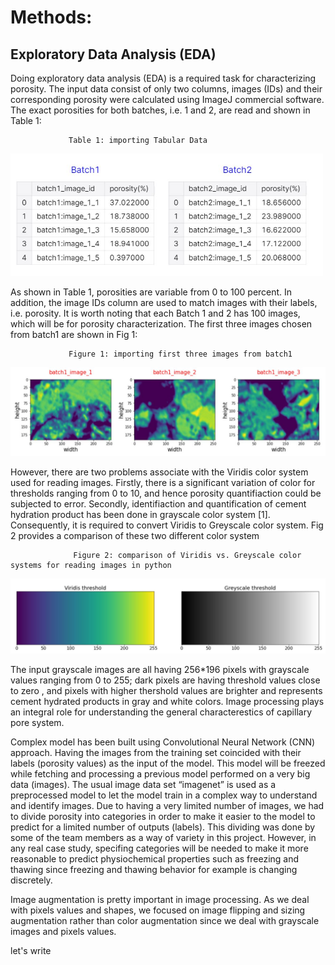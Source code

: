 
# Methods:

## Exploratory Data Analysis (EDA)
Doing exploratory data analysis (EDA) is a required task for characterizing porosity. The input data consist of only two columns, images (IDs) and their corresponding porosity were calculated using ImageJ commercial software. The exact porosities for both batches, i.e. 1 and 2, are read and shown in Table 1:

                 Table 1: importing Tabular Data
<img src ="images/fig1.JPG" width =500>


As shown in Table 1, porosities are variable from 0 to 100 percent. In addition, the image IDs column are used to match images with their labels, i.e. porosity. It is worth noting that each Batch 1 and 2 has 100 images, which will be for porosity characterization. The first three images chosen from batch1 are shown in Fig 1:

                 Figure 1: importing first three images from batch1
<img src ="images/fig2.JPG" width =700>


However, there are two problems associate with the Viridis color system used for reading images. Firstly, there is a significant variation of color for thresholds ranging from 0 to 10, and hence porosity quantifiaction could be subjected to error. Secondly, identifiaction and quantification of cement hydration product has been done in grayscale color system [1]. Consequently, it is required to convert Viridis to Greyscale color system. Fig 2 provides a comparison of these two different color system

                  Figure 2: comparison of Viridis vs. Greyscale color systems for reading images in python 

<img src ="images/fig3.JPG" width =700>

The input grayscale images are all having 256*196 pixels with grayscale values ranging from 0 to 255; dark pixels are having threshold values close to zero , and pixels with higher thershold values are brighter and represents cement hydrated products in gray and white colors. Image processing plays an integral role for understanding the general characterestics of capillary pore system. 



Complex model has been built using Convolutional Neural Network (CNN) approach. Having the images from the training set coincided with their labels (porosity values) as the input of the model. This model will be freezed while fetching and processing a previous model performed on a very big data (images). The usual image data set “imagenet” is used as a preprocessed model to let the model train in a complex way to understand and identify images.
Due to having a very limited number of images, we had to divide porosity into categories in order to make it easier to the model to predict for a limited number of outputs (labels). This dividing was done by some of the team members as a way of variety in this project. However, in any real case study, specifing categories will be needed to make it more reasonable to predict physiochemical properties such as freezing and thawing since freezing and thawing behavior for example is changing discretely.

Image augmentation is pretty important in image processing. As we deal with pixels values and shapes, we focused on image flipping and sizing augmentation rather than color augmentation since we deal with grayscale images and pixels values.

let's write
